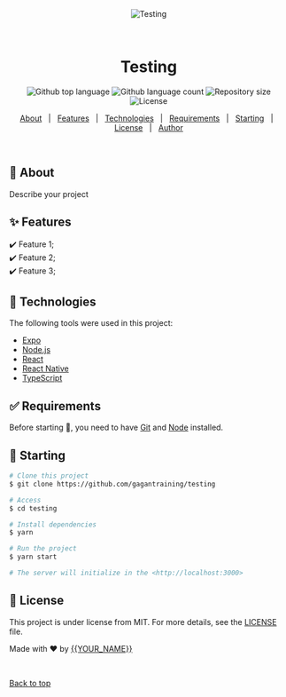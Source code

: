 <div align="center" id="top"> 
  <img src="./.github/app.gif" alt="Testing" />

  &#xa0;

  <!-- <a href="https://testing.netlify.app">Demo</a> -->
</div>

<h1 align="center">Testing</h1>

<p align="center">
  <img alt="Github top language" src="https://img.shields.io/github/languages/top/gagantraining/testing?color=56BEB8">

  <img alt="Github language count" src="https://img.shields.io/github/languages/count/gagantraining/testing?color=56BEB8">

  <img alt="Repository size" src="https://img.shields.io/github/repo-size/gagantraining/testing?color=56BEB8">

  <img alt="License" src="https://img.shields.io/github/license/gagantraining/testing?color=56BEB8">

  <!-- <img alt="Github issues" src="https://img.shields.io/github/issues/gagantraining/testing?color=56BEB8" /> -->

  <!-- <img alt="Github forks" src="https://img.shields.io/github/forks/gagantraining/testing?color=56BEB8" /> -->

  <!-- <img alt="Github stars" src="https://img.shields.io/github/stars/gagantraining/testing?color=56BEB8" /> -->
</p>

<!-- Status -->

<!-- <h4 align="center"> 
	🚧  Testing 🚀 Under construction...  🚧
</h4> 

<hr> -->

<p align="center">
  <a href="#dart-about">About</a> &#xa0; | &#xa0; 
  <a href="#sparkles-features">Features</a> &#xa0; | &#xa0;
  <a href="#rocket-technologies">Technologies</a> &#xa0; | &#xa0;
  <a href="#white_check_mark-requirements">Requirements</a> &#xa0; | &#xa0;
  <a href="#checkered_flag-starting">Starting</a> &#xa0; | &#xa0;
  <a href="#memo-license">License</a> &#xa0; | &#xa0;
  <a href="https://github.com/gagantraining" target="_blank">Author</a>
</p>

<br>

## :dart: About ##

Describe your project

## :sparkles: Features ##

:heavy_check_mark: Feature 1;\
:heavy_check_mark: Feature 2;\
:heavy_check_mark: Feature 3;

## :rocket: Technologies ##

The following tools were used in this project:

- [Expo](https://expo.io/)
- [Node.js](https://nodejs.org/en/)
- [React](https://pt-br.reactjs.org/)
- [React Native](https://reactnative.dev/)
- [TypeScript](https://www.typescriptlang.org/)

## :white_check_mark: Requirements ##

Before starting :checkered_flag:, you need to have [Git](https://git-scm.com) and [Node](https://nodejs.org/en/) installed.

## :checkered_flag: Starting ##

```bash
# Clone this project
$ git clone https://github.com/gagantraining/testing

# Access
$ cd testing

# Install dependencies
$ yarn

# Run the project
$ yarn start

# The server will initialize in the <http://localhost:3000>
```

## :memo: License ##

This project is under license from MIT. For more details, see the [LICENSE](LICENSE.md) file.


Made with :heart: by <a href="https://github.com/gagantraining" target="_blank">{{YOUR_NAME}}</a>

&#xa0;

<a href="#top">Back to top</a>
